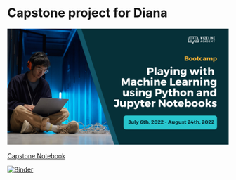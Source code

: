 # Capstone project for Diana

![Course Hero](images/hero.png)

[Capstone Notebook](./capstone.ipynb)

<!--- In the next line add the URL generated by Binder in the page --->

[![Binder](https://mybinder.org/badge_logo.svg)](https://notebooks.gesis.org/binder/jupyter/user/chanaayde-capstone-dwsk58gf/lab/tree/capstone.ipynb)
